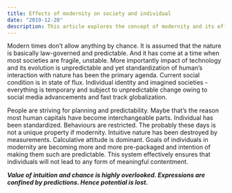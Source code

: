 ```yaml
---
title: Effects of modernity on society and individual
date: "2019-12-28"
description: This article explores the concept of modernity and its effect on societies and individuals briefly.
---
```


Modern times don’t allow anything by chance. It is assumed that the nature is basically law-governed and predictable. And it has come at a time when most societies are fragile, unstable. More importantly impact of technology and its evolution is unpredictable and yet standardization of human’s interaction with nature has been the primary agenda. Current social condition is in state of flux. Individual identity and imagined societies - everything is temporary and subject to unpredictable change owing to social media advancements and fast track globalization. </br>

People are striving for planning and predictability. Maybe that’s the reason most human capitals have become interchangeable parts. Individual has been standardized. Behaviours are restricted. The probably these days is not a unique property if modernity. Intuitive nature has been destroyed by measurements. Calculative attitude is dominant. Goals of individuals in modernity are becoming more and more pre-packaged and intention of making them such are predictable. This system effectively ensures that individuals will not lead to any form of meaningful contentment.</br>

**_Value of intuition and chance is highly overlooked. Expressions are confined by predictions. Hence potential is lost._**

